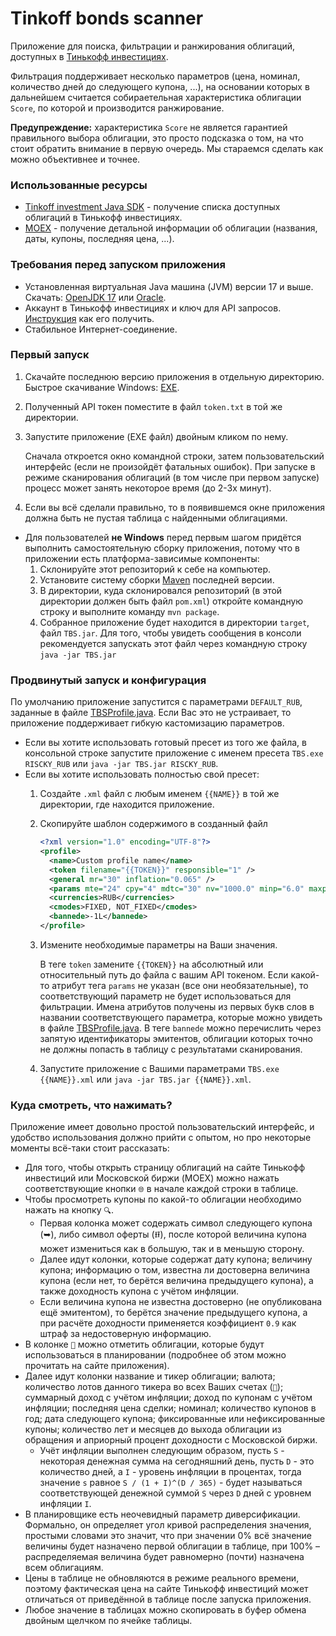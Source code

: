 # Tinkoff bonds scanner

Приложение для поиска, фильтрации и ранжирования облигаций, доступных в [Тинькофф инвестициях](https://www.tinkoff.ru/invest/).

Фильтрация поддерживает несколько параметров (цена, номинал, количество дней до следующего купона, ...), на основании которых
в дальнейшем считается собираетельная характеристика облигации `Score`, по которой и производится ранжирование.

**Предупреждение:** характеристика `Score` не является гарантией правильного выбора облигации, это просто подсказка о том, 
на что стоит обратить внимание в первую очередь. Мы стараемся сделать как можно объективнее и точнее.

### Использованные ресурсы

* [Tinkoff investment Java SDK](https://github.com/TinkoffCreditSystems/invest-openapi-java-sdk) - получение списка доступных облигаций в Тинькофф инвестициях.
* [MOEX](https://iss.moex.com/) - получение детальной информации об облигации (названия, даты, купоны, последняя цена, ...).

### Требования перед запуском приложения

* Установленная виртуальная Java машина (JVM) версии 17 и выше.
  Скачать: [OpenJDK 17](https://jdk.java.net/java-se-ri/17) или [Oracle](https://www.oracle.com/java/technologies/downloads/).
* Аккаунт в Тинькофф инвестициях и ключ для API запросов. [Инструкция](https://tinkoffcreditsystems.github.io/invest-openapi/auth/) как его получить.
* Стабильное Интернет-соединение.

### Первый запуск

1. Скачайте последнюю версию приложения в отдельную директорию. Быстрое скачивание Windows: [EXE](https://github.com/Shemplo/TBS/releases/latest/download/TBS.exe).
2. Полученный API токен поместите в файл `token.txt` в той же директории.
3. Запустите приложение (EXE файл) двойным кликом по нему. 
     
     Сначала откроется окно командной строки, затем пользовательский интерфейс (если не произойдёт фатальных ошибок). 
     При запуске в режиме сканирования облигаций (в том числе при первом запуске) процесс может занять некоторое время (до 2-3х минут). 

4. Если вы всё сделали правильно, то в появившемся окне приложения должна быть не пустая таблица с найденными облигациями.
* Для пользователей **не Windows** перед первым шагом придётся выполнить самостоятельную сборку приложения, 
  потому что в приложении есть платформа-зависимые компоненты:
    1. Склонируйте этот репозиторий к себе на компьютер.
    2. Установите систему сборки [Maven](https://maven.apache.org/) последней версии.
    3. В директории, куда склонировался репозиторий (в этой директории должен быть файл `pom.xml`) откройте командную строку и выполните команду `mvn package`.
    4. Собранное приложение будет находится в директории `target`, файл `TBS.jar`. Для того, чтобы увидеть сообщения в консоли рекомендуется запускать этот файл
       через командную строку `java -jar TBS.jar`

### Продвинутый запуск и конфигурация

По умолчанию приложение запустится с параметрами `DEFAULT_RUB`, заданные в файле [TBSProfile.java](https://github.com/Shemplo/TBS/blob/master/src/main/java/ru/shemplo/tbs/entity/TBSProfile.java). 
Если Вас это не устраивает, то приложение поддерживает гибкую кастомизацию параметров.

* Если вы хотите использовать готовый пресет из того же файла, в консольной строке запустите приложение с именем пресета
  `TBS.exe RISCKY_RUB` или `java -jar TBS.jar RISCKY_RUB`.
* Если вы хотите использовать полностью свой пресет:
    1. Создайте `.xml` файл с любым именем `{{NAME}}` в той же директории, где находится приложение.
    2. Скопируйте шаблон содержимого в созданный файл
        ```xml
        <?xml version="1.0" encoding="UTF-8"?>
        <profile>
          <name>Custom profile name</name>
          <token filename="{{TOKEN}}" responsible="1" />
          <general mr="30" inflation="0.065" />
          <params mte="24" cpy="4" mdtc="30" nv="1000.0" minp="6.0" maxpr="1000" />
          <currencies>RUB</currencies>
          <cmodes>FIXED, NOT_FIXED</cmodes>
          <bannede>-1L</bannede>
        </profile>
        ```
     3. Измените необходимые параметры на Ваши значения.
        
        В теге `token` замените `{{TOKEN}}` на абсолютный или относительный путь до файла с вашим API токеном.
        Если какой-то атрибут тега `params` не указан (все они необязательные), то соответствующий параметр не будет использоваться для фильтрации.
        Имена атрибутов получены из первых букв слов в названии соответствующего параметра, которые можно увидеть в файле [TBSProfile.java](https://github.com/Shemplo/TBS/blob/master/src/main/java/ru/shemplo/tbs/entity/TBSProfile.java).
        В теге `bannede` можно перечислить через запятую идентификаторы эмитентов, облигации которых точно не должны попасть в таблицу с результатами сканирования.
      
     4. Запустите приложение с Вашими параметрами `TBS.exe {{NAME}}.xml` или `java -jar TBS.jar {{NAME}}.xml`.

### Куда смотреть, что нажимать?

Приложение имеет довольно простой пользовательский интерфейс, и удобство использования должно прийти с опытом, но про некоторые моменты всё-таки стоит рассказать:

* Для того, чтобы открыть страницу облигаций на сайте Тинькофф инвестиций или Московской биржи (MOEX) можно нажать соответствующие кнопки 
  `🌐` в начале каждой строки в таблице.
* Чтобы просмотреть купоны по какой-то облигации необходимо нажать на кнопку `🔍`.
    * Первая колонка может содержать символ следующего купона (➥), либо символ оферты (⭿), 
      после которой величина купона может измениться как в большую, так и в меньшую сторону.
    * Далее идут колонки, которые содержат дату купона; величину купона; информацию о том, известна ли достоверна величина купона
      (если нет, то берётся величина предыдущего купона), а также доходность купона с учётом инфляции.
    * Если величина купона не известна достоверно (не опубликована ещё эмитентом), то берётся значение предыдущего купона, а при расчёте доходности применяется
      коэффициент `0.9` как штраф за недостоверную информацию.
* В колонке `📎` можно отметить облигации, которые будут использоваться в планировании (подробнее об этом можно прочитать на сайте приложения).
* Далее идут колонки название и тикер облигации; валюта; количество лотов данного тикера во всех Ваших счетах (`👝`); суммарный доход с учётом инфляции; 
  доход по купонам с учётом инфляции; последняя цена сделки; номинал; количество купонов в год; дата следующего купона; фиксированные или нефиксированные купоны; 
  количество лет и месяцев до выхода облигации из обращения и априорный процент доходности с Московской биржи.
    * Учёт инфляции выполнен следующим образом, пусть `S` - некоторая денежная сумма на сегодняшний день, пусть `D` - это количество дней, а `I` - уровень инфляции
      в процентах, тогда значение `s` равное `S / (1 + I)^(D / 365)` - будет называться соответствующей денежной суммой `S` через `D` дней с уровнем инфляции `I`.
* В планировщике есть неочевидный параметр диверсификации. Формально, он определяет угол кривой распределения значения, простыми словами это значит, 
  что при значении 0% всё значение величины будет назначено первой облигации в таблице, при 100% – распределяемая величина будет равномерно (почти)
  назначена всем облигациям.
* Цены в таблице не обновляются в режиме реального времени, поэтому фактическая цена на сайте Тинькофф инвестиций может отличаться 
  от приведённой в таблице после запуска приложения.
* Любое значение в таблицах можно скопировать в буфер обмена двойным щелчком по ячейке таблицы.

